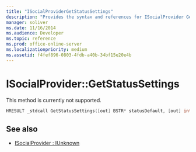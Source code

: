 ```yaml
---
title: "ISocialProviderGetStatusSettings"
description: "Provides the syntax and references for ISocialProvider GetStatusSettings, but this method is currently not supported."
manager: soliver
ms.date: 11/16/2014
ms.audience: Developer
ms.topic: reference
ms.prod: office-online-server
ms.localizationpriority: medium
ms.assetid: f4fef896-0803-4fdb-a40b-34bf15e20e4b
---
```


# ISocialProvider::GetStatusSettings

This method is currently not supported. 
  
```cpp
HRESULT _stdcall GetStatusSettings([out] BSTR* statusDefault, [out] int* maxStatusLength);
```

## See also

- [ISocialProvider : IUnknown](isocialprovideriunknown.md)

